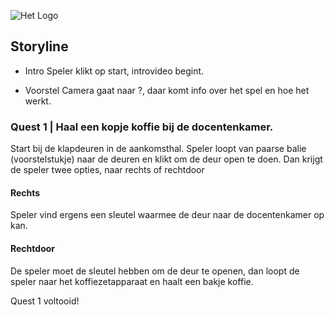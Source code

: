 ![Het Logo](https://raw.githubusercontent.com/daanschenkel/MarcsQuest/main/assets/logo.png)

## Storyline

- Intro
Speler klikt op start, introvideo begint.

- Voorstel
Camera gaat naar ?, daar komt info over het spel en hoe het werkt.

### Quest 1 | Haal een kopje koffie bij de docentenkamer.

Start bij de klapdeuren in de aankomsthal.
Speler loopt van paarse balie (voorstelstukje) naar de deuren en klikt om de deur open te doen.
Dan krijgt de speler twee opties, naar rechts of rechtdoor

#### Rechts
Speler vind ergens een sleutel waarmee de deur naar de docentenkamer op kan.

#### Rechtdoor

De speler moet de sleutel hebben om de deur te openen, dan loopt de speler naar het koffiezetapparaat en haalt een bakje koffie.


Quest 1 voltooid!

